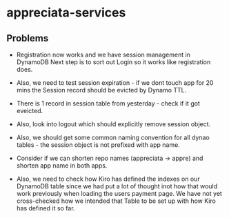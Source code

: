 # appreciata-services


## Problems

- Registration now works and we have session management in DynamoDB
Next step is to sort out Login so it works like registration does.

- Also, we need to test session expiration - if we dont touch app for 20 mins the Session record should be evicted by Dynamo TTL.

- There is 1 record in session table from yesterday - check if it got eveicted.

- Also, look into logout which should explicitly remove session object.

- Also, we should get some common naming convention for all dynao tables - the session object is not prefixed with app name.

- Consider if we can shorten repo names (appreciata -> appre) and shorten app name in both apps.


- Also, we need to check how Kiro has defined the indexes on our DynamoDB table since we had put a lot of thought inot how that would work previously when loading the users payment page. We have not yet cross-checked how we intended that Table to be set up with how Kiro has defined it so far.